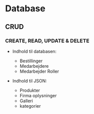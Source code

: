 # Database #

## CRUD ##
### CREATE, READ, UPDATE & DELETE ###

- Indhold til databasen:
  - Bestillinger
  - Medarbejdere
  - Medarbejder Roller

- Indhold til JSON:
  - Produkter
  - Firma oplysninger
  - Galleri
  - kategorier